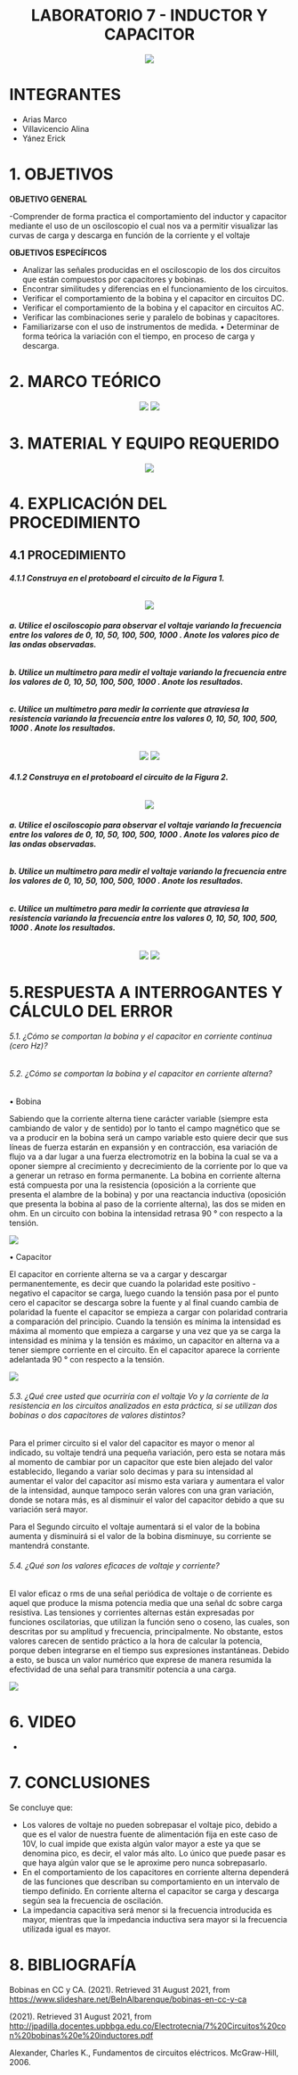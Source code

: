 <div align="center">

# LABORATORIO 7 - INDUCTOR Y CAPACITOR

![](https://github.com/erickyanez1/IMAGENES-DEBER-1/blob/main/espe.png) 

</div>

# **INTEGRANTES**

- Arias Marco
- Villavicencio Alina
- Yánez Erick


# **1. OBJETIVOS**

**OBJETIVO GENERAL**
  
  -Comprender de forma practica el comportamiento del inductor y capacitor mediante el uso de un osciloscopio el cual nos va a permitir visualizar las curvas de carga y descarga en función de la corriente y el voltaje
 
 **OBJETIVOS ESPECÍFICOS**
  - Analizar las señales producidas en el osciloscopio de los dos circuitos que están compuestos por capacitores y bobinas.
  - Encontrar similitudes y diferencias en el funcionamiento de los circuitos.   
  - Verificar el comportamiento de la bobina y el capacitor en circuitos DC.
  - Verificar el comportamiento de la bobina y el capacitor en circuitos AC.
  - Verificar las combinaciones serie y paralelo de bobinas y capacitores.     
  -  Familiarizarse con el uso de instrumentos de medida. 
  • Determinar de forma teórica la variación con el tiempo, en proceso de carga y descarga.                                                              
  
# **2. MARCO TEÓRICO**

<div align="center">
  
![](https://github.com/erickyanez1/Laboratorio7/blob/main/IMG/MarcoTeorico_1.png)
![](https://github.com/erickyanez1/Laboratorio7/blob/main/IMG/MarcoTeorico_2.png)
  
</div>
  
# **3. MATERIAL Y EQUIPO REQUERIDO**

<div align="center">

![](https://github.com/erickyanez1/Laboratorio7/blob/main/IMG/Materiales.png)
  
</div>

# **4. EXPLICACIÓN DEL PROCEDIMIENTO**

## **4.1 PROCEDIMIENTO**

###### **4.1.1 Construya en el protoboard el circuito de la Figura 1.**

<div align="center">

![](https://github.com/erickyanez1/Laboratorio7/blob/main/IMG/sim1_cap.JPG)
  
</div>

###### **a. Utilice el osciloscopio para observar el voltaje  variando la frecuencia entre los valores de 0, 10, 50, 100, 500, 1000 . Anote los valores pico de las ondas observadas.**

###### **b. Utilice un multímetro para medir el voltaje  variando la frecuencia entre los valores de 0, 10, 50, 100, 500, 1000 . Anote los resultados.**

###### **c. Utilice un multímetro para medir la corriente que atraviesa la resistencia variando la frecuencia entre los valores 0, 10, 50, 100, 500, 1000 . Anote los resultados.**

<div align="center">

![](https://github.com/erickyanez1/Laboratorio7/blob/main/IMG/sim1_caposc.JPG)
![](https://github.com/erickyanez1/Laboratorio7/blob/main/IMG/tab1_cap.JPG)

  
</div>



###### **4.1.2 Construya en el protoboard el circuito de la Figura 2.**

<div align="center">
  
![](https://github.com/erickyanez1/Laboratorio7/blob/main/IMG/sim2_bob.JPG)
  
</div>

###### **a. Utilice el osciloscopio para observar el voltaje  variando la frecuencia entre los valores de 0, 10, 50, 100, 500, 1000 . Anote los valores pico de las ondas observadas.**

###### **b. Utilice un multímetro para medir el voltaje  variando la frecuencia entre los valores de 0, 10, 50, 100, 500, 1000 . Anote los resultados.**

###### **c. Utilice un multímetro para medir la corriente que atraviesa la resistencia variando la frecuencia entre los valores 0, 10, 50, 100, 500, 1000 . Anote los resultados.**

<div align="center">

![](https://github.com/erickyanez1/Laboratorio7/blob/main/IMG/sim2_bobosc.JPG)
![](https://github.com/erickyanez1/Laboratorio7/blob/main/IMG/tab2_bob.JPG)
  
  
</div>





#  5.RESPUESTA A INTERROGANTES Y CÁLCULO DEL ERROR


###### 5.1. ¿Cómo se comportan la bobina y el capacitor en corriente continua (cero Hz)?



###### 5.2. ¿Cómo se comportan la bobina y el capacitor en corriente alterna?

•	Bobina

Sabiendo que la corriente alterna tiene carácter variable (siempre esta cambiando de valor y de sentido) por lo tanto el campo magnético que se va a producir en la bobina será un campo variable esto quiere decir que sus líneas de fuerza estarán en expansión y en contracción, esa variación de flujo va a dar lugar a una fuerza electromotriz en la bobina la cual se va a oponer siempre al crecimiento y decrecimiento de la corriente por lo que va a generar un retraso en forma permanente.
La bobina en corriente alterna está compuesta por una la resistencia (oposición a la corriente que presenta el alambre de la bobina) y por una reactancia inductiva (oposición que presenta la bobina al paso de la corriente alterna), las dos se miden en ohm.
En un circuito con bobina la intensidad retrasa 90 ° con respecto a la tensión.

![](https://github.com/erickyanez1/Laboratorio7/blob/main/IMG/Bobina.png)


•	Capacitor

El capacitor en corriente alterna se va a cargar y descargar permanentemente, es decir que cuando la polaridad este positivo - negativo el capacitor se carga, luego cuando la tensión pasa por el punto cero el capacitor se descarga sobre la fuente y al final cuando cambia de polaridad la fuente el capacitor se empieza a cargar con polaridad contraria a comparación del principio.
Cuando la tensión es mínima la intensidad es máxima al momento que empieza a cargarse y una vez que ya se carga la intensidad es mínima y la tensión es máximo, un capacitor en alterna va a tener siempre corriente en el circuito.
En el capacitor aparece la corriente adelantada 90 ° con respecto a la tensión.

![](https://github.com/erickyanez1/Laboratorio7/blob/main/IMG/Capacitor.png)




###### 5.3. ¿Qué cree usted que ocurriría con el voltaje Vo y la corriente de la resistencia en los circuitos analizados en esta práctica, si se utilizan dos bobinas o dos capacitores de valores distintos?

Para el primer circuito si el valor del capacitor es mayor o menor al indicado, su voltaje tendrá una pequeña variación, pero esta se notara más al momento de cambiar por un capacitor que este bien alejado del valor establecido, llegando a variar solo decimas y para su intensidad al aumentar el valor del capacitor así mismo esta variara y aumentara el valor de la intensidad, aunque tampoco serán valores con una gran variación, donde se notara más, es al disminuir el valor del capacitor debido a que su variación será mayor.

Para el Segundo circuito el voltaje aumentará si el valor de la bobina aumenta y disminuirá si el valor de la bobina disminuye, su corriente se mantendrá constante.

###### 5.4. ¿Qué son los valores eficaces de voltaje y corriente?

El valor eficaz o rms de una señal periódica de voltaje o de corriente es aquel que produce la misma potencia media que una señal dc sobre carga resistiva.
Las tensiones y corrientes alternas están expresadas por funciones oscilatorias, que utilizan la función seno o coseno, las cuales, son descritas por su amplitud y frecuencia, principalmente. No obstante, estos valores carecen de sentido práctico a la hora de calcular la potencia, porque deben integrarse en el tiempo sus expresiones instantáneas. Debido a esto, se busca un valor numérico que exprese de manera resumida la efectividad de una señal para transmitir potencia a una carga.

![](https://github.com/erickyanez1/Laboratorio7/blob/main/IMG/Valor%20eficaz.png)


# **6. VIDEO**

- 

# **7. CONCLUSIONES**

Se concluye que:

- Los valores de voltaje no pueden sobrepasar el voltaje pico, debido a que es el valor de nuestra fuente de alimentación fija en este caso de 10V, lo cual impide que exista algún valor mayor a este ya que se denomina pico, es decir, el valor más alto. Lo único que puede pasar es que haya algún valor que se le aproxime pero nunca sobrepasarlo.
- En el comportamiento de los capacitores en corriente alterna dependerá de las funciones que describan su comportamiento en un intervalo de tiempo definido. En corriente alterna el capacitor se carga y descarga según sea la frecuencia de oscilación.
- La impedancia capacitiva será menor si  la frecuencia introducida es mayor, mientras que la impedancia inductiva sera mayor  si la frecuencia utilizada  igual es mayor.

# **8. BIBLIOGRAFÍA**


Bobinas en CC y CA. (2021). Retrieved 31 August 2021, from https://www.slideshare.net/BelnAlbarenque/bobinas-en-cc-y-ca

(2021). Retrieved 31 August 2021, from http://jpadilla.docentes.upbbga.edu.co/Electrotecnia/7%20Circuitos%20con%20bobinas%20e%20inductores.pdf

Alexander, Charles K., Fundamentos de circuitos eléctricos. McGraw-Hill, 2006.
